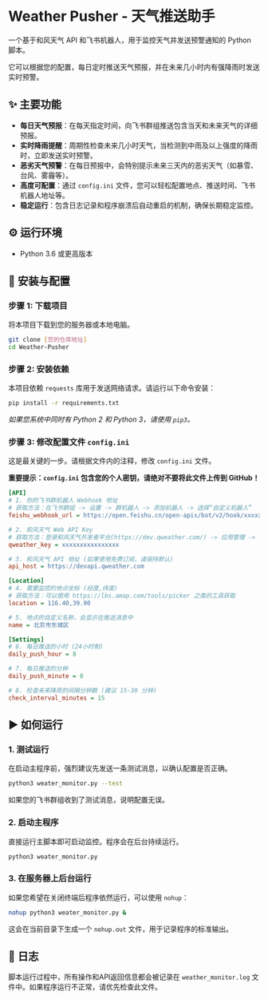 # Weather Pusher - 天气推送助手

一个基于和风天气 API 和飞书机器人，用于监控天气并发送预警通知的 Python 脚本。

它可以根据您的配置，每日定时推送天气预报，并在未来几小时内有强降雨时发送实时预警。

## ✨ 主要功能

- **每日天气预报**：在每天指定时间，向飞书群组推送包含当天和未来天气的详细预报。
- **实时降雨提醒**：周期性检查未来几小时天气，当检测到中雨及以上强度的降雨时，立即发送实时预警。
- **恶劣天气预警**：在每日预报中，会特别提示未来三天内的恶劣天气（如暴雪、台风、雾霾等）。
- **高度可配置**：通过 `config.ini` 文件，您可以轻松配置地点、推送时间、飞书机器人地址等。
- **稳定运行**：包含日志记录和程序崩溃后自动重启的机制，确保长期稳定监控。

## ⚙️ 运行环境

- Python 3.6 或更高版本

## 🚀 安装与配置

### 步骤 1: 下载项目

将本项目下载到您的服务器或本地电脑。

```bash
git clone [您的仓库地址]
cd Weather-Pusher
```

### 步骤 2: 安装依赖

本项目依赖 `requests` 库用于发送网络请求。请运行以下命令安装：

```bash
pip install -r requirements.txt
```
*如果您系统中同时有 Python 2 和 Python 3，请使用 `pip3`。*

### 步骤 3: 修改配置文件 `config.ini`

这是最关键的一步。请根据文件内的注释，修改 `config.ini` 文件。

**重要提示：`config.ini` 包含您的个人密钥，请绝对不要将此文件上传到 GitHub！**

```ini
[API]
# 1. 你的飞书群机器人 Webhook 地址
# 获取方法：在飞书群组 -> 设置 -> 群机器人 -> 添加机器人 -> 选择“自定义机器人”
feishu_webhook_url = https://open.feishu.cn/open-apis/bot/v2/hook/xxxxxxxx

# 2. 和风天气 Web API Key
# 获取方法：登录和风天气开发者平台(https://dev.qweather.com/) -> 应用管理 -> 创建应用 -> 获取 Key
qweather_key = xxxxxxxxxxxxxxxx

# 3. 和风天气 API 地址 (如果使用免费订阅，请保持默认)
api_host = https://devapi.qweather.com

[Location]
# 4. 需要监控的地点坐标 (经度,纬度)
# 获取方法：可以使用 https://lbs.amap.com/tools/picker 之类的工具获取
location = 116.40,39.90

# 5. 地点的自定义名称，会显示在推送消息中
name = 北京市东城区

[Settings]
# 6. 每日推送的小时 (24小时制)
daily_push_hour = 8

# 7. 每日推送的分钟
daily_push_minute = 0

# 8. 检查未来降雨的间隔分钟数 (建议 15-30 分钟)
check_interval_minutes = 15
```

## ▶️ 如何运行

### 1. 测试运行

在启动主程序前，强烈建议先发送一条测试消息，以确认配置是否正确。

```bash
python3 weater_monitor.py --test
```
如果您的飞书群组收到了测试消息，说明配置无误。

### 2. 启动主程序

直接运行主脚本即可启动监控。程序会在后台持续运行。

```bash
python3 weater_monitor.py
```

### 3. 在服务器上后台运行

如果您希望在关闭终端后程序依然运行，可以使用 `nohup`：

```bash
nohup python3 weater_monitor.py &
```
这会在当前目录下生成一个 `nohup.out` 文件，用于记录程序的标准输出。

## 📄 日志

脚本运行过程中，所有操作和API返回信息都会被记录在 `weather_monitor.log` 文件中。如果程序运行不正常，请优先检查此文件。
